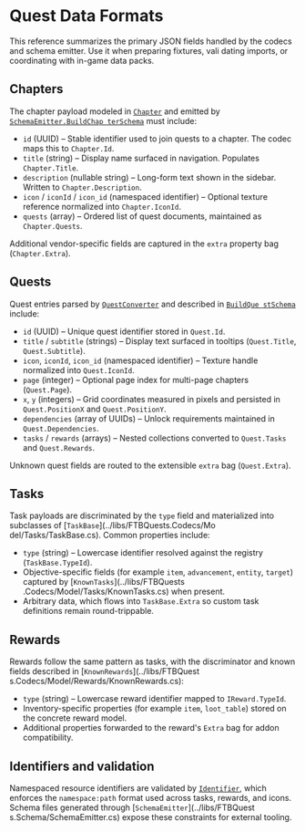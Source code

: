 # Quest Data Formats

This reference summarizes the primary JSON fields handled by the codecs and schema emitter. Use it when preparing fixtures, vali
dating imports, or coordinating with in-game data packs.

## Chapters

The chapter payload modeled in [`Chapter`](../libs/FTBQuests.Codecs/Model/Chapter.cs) and emitted by [`SchemaEmitter.BuildChap
terSchema`](../libs/FTBQuests.Schema/SchemaEmitter.cs) must include:

- `id` (UUID) – Stable identifier used to join quests to a chapter. The codec maps this to `Chapter.Id`.
- `title` (string) – Display name surfaced in navigation. Populates `Chapter.Title`.
- `description` (nullable string) – Long-form text shown in the sidebar. Written to `Chapter.Description`.
- `icon` / `iconId` / `icon_id` (namespaced identifier) – Optional texture reference normalized into `Chapter.IconId`.
- `quests` (array) – Ordered list of quest documents, maintained as `Chapter.Quests`.

Additional vendor-specific fields are captured in the `extra` property bag (`Chapter.Extra`).

## Quests

Quest entries parsed by [`QuestConverter`](../libs/FTBQuests.Codecs/Serialization/QuestConverter.cs) and described in [`BuildQue
stSchema`](../libs/FTBQuests.Schema/SchemaEmitter.cs) include:

- `id` (UUID) – Unique quest identifier stored in `Quest.Id`.
- `title` / `subtitle` (strings) – Display text surfaced in tooltips (`Quest.Title`, `Quest.Subtitle`).
- `icon`, `iconId`, `icon_id` (namespaced identifier) – Texture handle normalized into `Quest.IconId`.
- `page` (integer) – Optional page index for multi-page chapters (`Quest.Page`).
- `x`, `y` (integers) – Grid coordinates measured in pixels and persisted in `Quest.PositionX` and `Quest.PositionY`.
- `dependencies` (array of UUIDs) – Unlock requirements maintained in `Quest.Dependencies`.
- `tasks` / `rewards` (arrays) – Nested collections converted to `Quest.Tasks` and `Quest.Rewards`.

Unknown quest fields are routed to the extensible `extra` bag (`Quest.Extra`).

## Tasks

Task payloads are discriminated by the `type` field and materialized into subclasses of [`TaskBase`](../libs/FTBQuests.Codecs/Mo
del/Tasks/TaskBase.cs). Common properties include:

- `type` (string) – Lowercase identifier resolved against the registry (`TaskBase.TypeId`).
- Objective-specific fields (for example `item`, `advancement`, `entity`, `target`) captured by [`KnownTasks`](../libs/FTBQuests
.Codecs/Model/Tasks/KnownTasks.cs) when present.
- Arbitrary data, which flows into `TaskBase.Extra` so custom task definitions remain round-trippable.

## Rewards

Rewards follow the same pattern as tasks, with the discriminator and known fields described in [`KnownRewards`](../libs/FTBQuest
s.Codecs/Model/Rewards/KnownRewards.cs):

- `type` (string) – Lowercase reward identifier mapped to `IReward.TypeId`.
- Inventory-specific properties (for example `item`, `loot_table`) stored on the concrete reward model.
- Additional properties forwarded to the reward's `Extra` bag for addon compatibility.

## Identifiers and validation

Namespaced resource identifiers are validated by [`Identifier`](../libs/FTBQuests.Codecs/Model/Identifier.cs), which enforces the
`namespace:path` format used across tasks, rewards, and icons. Schema files generated through [`SchemaEmitter`](../libs/FTBQuest
s.Schema/SchemaEmitter.cs) expose these constraints for external tooling.

